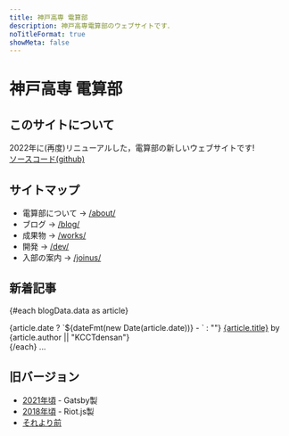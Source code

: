 ```yaml
---
title: 神戸高専 電算部
description: 神戸高専電算部のウェブサイトです．
noTitleFormat: true
showMeta: false
---
```


<script context="module">
  import { api } from "$lib/articles.svelte"

  export async function load({ fetch }) {
    const blogData = await api(fetch, "blog")
    blogData.data = blogData.data.slice(0, 8)
    return { props: { blogData } }
  }
</script>

<script>
  import Meta from "$lib/meta.svelte"
  import { dateFmt } from "$lib/fmt"

  export let blogData
</script>

<h1>
  <span class="inline-block">神戸高専</span>
  <span class="inline-block">電算部</span>
</h1>

## このサイトについて

2022年に(再度)リニューアルした，電算部の新しいウェブサイトです!  
[ソースコード(github)](https://github.com/KCCTdensan/d3bu.net)

## サイトマップ

- 電算部について -> [/about/](/about/)
- ブログ -> [/blog/](/blog/)
- 成果物 -> [/works/](/works/)
- 開発 -> [/dev/](/dev/)
- 入部の案内 -> [/joinus/](/joinus/)

## 新着記事

{#each blogData.data as article}
  <article>
    {article.date ? `${dateFmt(new Date(article.date))} - ` : ""}
    <a href={`/blog/${article.slug}`}>{article.title}</a>
    <span class="inline-block">by {article.author || "KCCTdensan"}</span>
  </article>
{/each}
...

## 旧バージョン

- [2021年頃](/old/v1/) - Gatsby製
- [2018年頃](/old/v0/) - Riot.js製
- [それより前](/iseki/)
